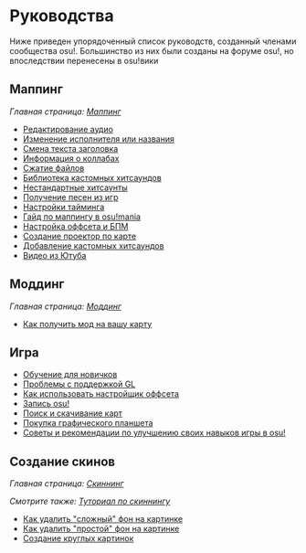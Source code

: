 # Руководства

Ниже приведен упорядоченный список руководств, созданный членами сообщества osu!. Большинство из них были созданы на форуме osu!, но впоследствии перенесены в osu!вики

## Маппинг

*Главная страница: [Маппинг](/wiki/Beatmapping)*

- [Редактирование аудио](Audio_Editing)
- [Изменение исполнителя или названия](Changing_the_Artist_or_Title)
- [Смена текста заголовка](/wiki/Beatmap/Title_Text#changing-title-text)
- [Информация о коллабах](Collab_Information)
- [Сжатие файлов](Compressing_files)
- [Библиотека кастомных хитсаундов](Custom_Hitsound_Library)
- [Нестандартные хитсаунты](Custom_Sample_Overrides)
- [Получение песен из игр](Getting_Songs_From_Video_Games)
- [Настройки тайминга](How_to_Time_Songs)
- [Гайд по маппингу в osu!mania](osu!mania_Mapping_Guide)
- [Настройка оффсета и БПМ](Setting_the_Offset_on_the_Correct_Beat)
- [Создание проектор по карте](Starting_a_Beatmap_Project)
- [Добавление кастомных хитсаундов](Using_custom_hitsounds)
- [Видео из Ютуба](Videos_from_YouTube)

## Моддинг

*Главная страница: [Моддинг](/wiki/Modding)*

- [Как получить мод на вашу карту](Getting_Your_Map_Modded)

## Игра

- [Обучение для новичков](Beginner's_Tutorial)
- [Проблемы с поддержкой GL](OpenGL_Support_Issues)
- [Как использовать настройщик оффсета](How_to_Use_the_Offset_Wizard)
- [Запись osu!](Recording_osu!)
- [Поиск и скачивание карт](Searching_and_Downloading_Beatmaps)
- [Покупка графического планшета](Tablet_Purchase)
- [Советы и рекомендации по улучшению своих навыков игры в osu!](Tips_and_Tricks_on_Skill_Improvement)

## Создание скинов

*Главная страница: [Скиннинг](/wiki/Skinning)*

*Смотрите также: [Туториал по скиннингу](/wiki/Skinning_Tutorial)*

- [Как удалить "сложный" фон на картинке](Cropping_with_Complex_Backgrounds)
- [Как удалить "простой" фон на картинке](Cropping_with_Simple_Backgrounds)
- [Создание круглых картинок](Making_Properly_Centered_Spinners)
